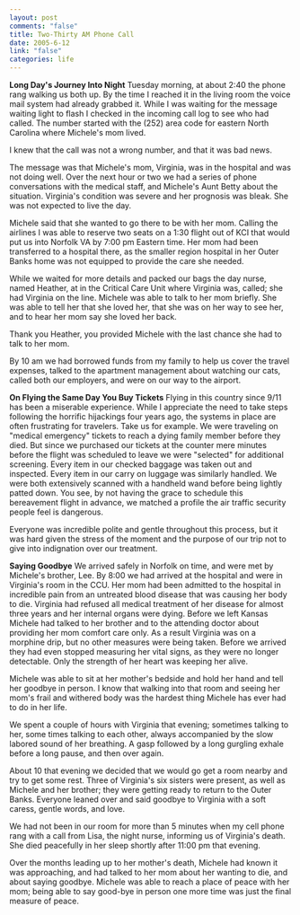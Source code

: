 ```yaml
--- 
layout: post
comments: "false"
title: Two-Thirty AM Phone Call
date: 2005-6-12
link: "false"
categories: life
---
```

<b>Long Day's Journey Into Night</b>
Tuesday morning, at about 2:40 the phone rang walking us both up. By the time I reached it in the living room the voice mail system had already grabbed it. While I was waiting for the message waiting light to flash I checked in the incoming call log to see who had called. The number started with the (252) area code for eastern North Carolina where Michele's mom lived.

I knew that the call was not a wrong number, and that it was bad news.

The message was that Michele's mom, Virginia, was in the hospital and was not doing well. Over the next hour or two we had a series of phone conversations with the medical staff, and Michele's Aunt Betty about the situation. Virginia's condition was severe and her prognosis was bleak. She was not expected to live the day.

Michele said that she wanted to go there to be with her mom. Calling the airlines I was able to reserve two seats on a 1:30 flight out of KCI that would put us into Norfolk VA by 7:00 pm Eastern time. Her mom had been transferred to a hospital there, as the smaller region hospital in her Outer Banks home was not equipped to provide the care she needed.

While we waited for more details and packed our bags the day nurse, named Heather, at in the Critical Care Unit where Virginia was, called;  she had Virginia on the line. Michele was able to talk to her mom briefly. She was able to tell her that she loved her, that she was on her way to see her, and to hear her mom say she loved her back.

Thank you Heather, you provided Michele with the last chance she had to talk to her mom.

By 10 am we had borrowed funds from my family to help us cover the travel expenses, talked to the apartment management about watching our cats, called both our employers, and were on our way to the airport.

<b>On Flying the Same Day You Buy Tickets</b>
Flying in this country since 9/11 has been a miserable experience. While I appreciate the need to take steps following the horrific hijackings four years ago, the systems in place are often frustrating for travelers. Take us for example. We were traveling on "medical emergency" tickets to reach a dying family member before they died. But since we purchased our tickets at the counter mere minutes before the flight was scheduled to leave we were "selected" for additional screening. Every item in our checked baggage was taken out and inspected. Every item in our carry on luggage was similarly handled. We were both extensively scanned with a handheld wand before being lightly patted down. You see, by not having the grace to schedule this bereavement flight in advance, we matched a profile the air traffic security people feel is dangerous.

Everyone was incredible polite and gentle throughout this process, but it was hard given the stress of the moment and the purpose of our trip not to give into indignation over our treatment.

<b>Saying Goodbye</b>
We arrived safely in Norfolk on time, and were met by Michele's brother, Lee. By 8:00 we had arrived at the hospital and were in Virginia's room in the CCU. Her mom had been admitted to the hospital in incredible pain from an untreated blood disease that was causing her body to die. Virginia had refused all medical treatment of her disease for almost three years and her internal organs were dying. Before we left Kansas Michele had talked to her brother and to the attending doctor about providing her mom comfort care only. As a result Virginia was on a morphine drip, but no other measures were being taken. Before we arrived they had even stopped measuring her vital signs, as they were no longer detectable. Only the strength of her heart was keeping her alive.

Michele was able to sit at her mother's bedside and hold her hand and tell her goodbye in person. I know that walking into that room and seeing her mom's frail and withered body was the hardest thing Michele has ever had to do in her life.

We spent a couple of hours with Virginia that evening; sometimes talking to her, some times talking to each other, always accompanied by the slow labored sound of her breathing. A gasp followed by a long gurgling exhale before a long pause, and then over again.

About 10 that evening we decided that we would go get a room nearby and try to get some rest. Three of Virginia's six sisters were present, as well as Michele and her brother; they were getting ready to return to the Outer Banks. Everyone leaned over and said goodbye to Virginia with a soft caress, gentle words, and love.

We had not been in our room for more than 5 minutes when my cell phone rang with a call from Lisa, the night nurse, informing us of Virginia's death. She died peacefully in her sleep shortly after 11:00 pm that evening.

Over the months leading up to her mother's death, Michele had known it was approaching, and had talked to her mom about her wanting to die, and about saying goodbye. Michele was able to reach a place of peace with her mom; being able to say good-bye in person one more time was just the final measure of peace.
